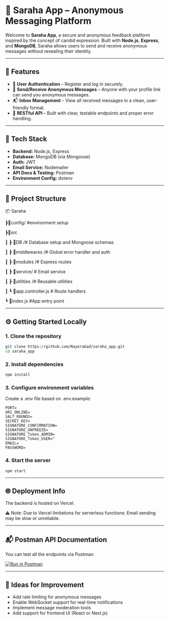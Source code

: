 # 💌 Saraha App – Anonymous Messaging Platform

Welcome to **Saraha App**, a secure and anonymous feedback platform inspired by the concept of candid expression. Built with **Node.js**, **Express**, and **MongoDB**, Saraha allows users to send and receive anonymous messages without revealing their identity.

---

## 🚀 Features

- 🔐 **User Authentication** – Register and log in securely.
- 📨 **Send/Receive Anonymous Messages** – Anyone with your profile link can send you anonymous messages.
- 📬 **Inbox Management** – View all received messages in a clean, user-friendly format.
- 📡 **RESTful API** – Built with clear, testable endpoints and proper error handling.

---

## 🔧 Tech Stack

- **Backend:** Node.js, Express
- **Database:** MongoDB (via Mongoose)
- **Auth:** JWT
- **Email Service:** Nodemailer
- **API Docs & Testing:** Postman
- **Environment Config:** dotenv

---

## 📂 Project Structure

📦 Saraha

┣📂config/ #environment setup

┣📂src

┃ ┣ 📂DB /# Database  setup and Mongoose schemas

┃ ┣ 📂middlewares /# Global error handler and  auth

┃ ┣ 📂modules /#  Express routes

┃ ┣ 📂service/ # Email service

┃ ┣ 📂utilities /# Reusable utilities

┃ ┗ 📜app.controller.js # Route handlers

┗ 📜index.js #App entry point

---

## ⚙️ Getting Started Locally

### 1. Clone the repository

```bash
git clone https://github.com/NayeraGad/saraha_app.git
cd saraha_app
```
### 2. Install dependencies

```bash
npm install
```
### 3. Configure environment variables
Create a .env file based on .env.example:
```
PORT=
URI_ONLINE=
SALT_ROUNDS=
SECRET_KEY=
SIGNATURE_CONFIRMATION=
SIGNATURE_UNFREEZE=
SIGNATURE_Token_ADMIN=
SIGNATURE_Token_USER="
EMAIL=
PASSWORD=
```
### 4. Start the server
``` 
npm start 
```

---

## 🌐 Deployment Info
The backend is hosted on Vercel.

⚠️ Note: Due to Vercel limitations for serverless functions:
Email sending may be slow or unreliable.

---

## 📬 Postman API Documentation
You can test all the endpoints via Postman:  

[![Run in Postman](https://run.pstmn.io/button.svg)](https://documenter.getpostman.com/view/36251048/2sAYQamrHb)

---

## 🧠 Ideas for Improvement
- Add rate limiting for anonymous messages
- Enable WebSocket support for real-time notifications
- Implement message moderation tools
- Add support for frontend UI (React or Next.js)

